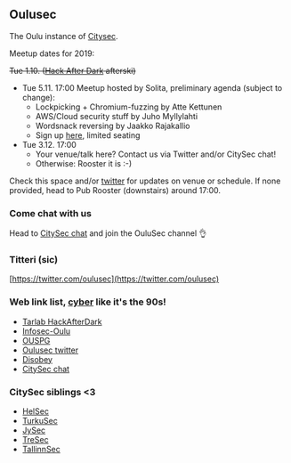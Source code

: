 ## Oulusec

The Oulu instance of [Citysec](https://citysec.fi/).

Meetup dates for 2019:

~~Tue 1.10. ([Hack After Dark](http://tarlab.fi/HackAfterDark/) afterski)~~
* Tue 5.11. 17:00 Meetup hosted by Solita, preliminary agenda (subject to change):
  * Lockpicking + Chromium-fuzzing by Atte Kettunen
  * AWS/Cloud security stuff by Juho Myllylahti
  * Wordsnack reversing by Jaakko Rajakallio
  * Sign up [here](https://www.lyyti.fi/reg/Oulusec_meetup_8028), limited seating
* Tue 3.12. 17:00
  * Your venue/talk here? Contact us via Twitter and/or CitySec chat!
  * Otherwise: Rooster it is :-)

Check this space and/or [twitter](https://twitter.com/oulusec) for updates on venue or schedule. If none provided, head to Pub Rooster (downstairs) around 17:00.

### Come chat with us

Head to [CitySec chat](https://citysec.disobey.fi/login) and join the OuluSec channel 👌

### Titteri (sic)

[https://twitter.com/oulusec](https://twitter.com/oulusec)

### Web link list, [cyber](https://kyber.fi/) like it's the 90s!

* [Tarlab HackAfterDark](http://tarlab.fi/HackAfterDark/)
* [Infosec-Oulu](https://infosec-oulu.fi/)
* [OUSPG](https://github.com/ouspg/)
* [Oulusec twitter](https://twitter.com/oulusec)
* [Disobey](https://disobey.fi/)
* [CitySec chat](https://citysec.disobey.fi/login)

### CitySec siblings <3

* [HelSec](https://helsec.fi/)
* [TurkuSec](http://turkusec.fi/)
* [JySec](https://jysec.fi/)
* [TreSec](https://www.meetup.com/TreSec/)
* [TallinnSec](https://www.tallinnsec.ee/)

